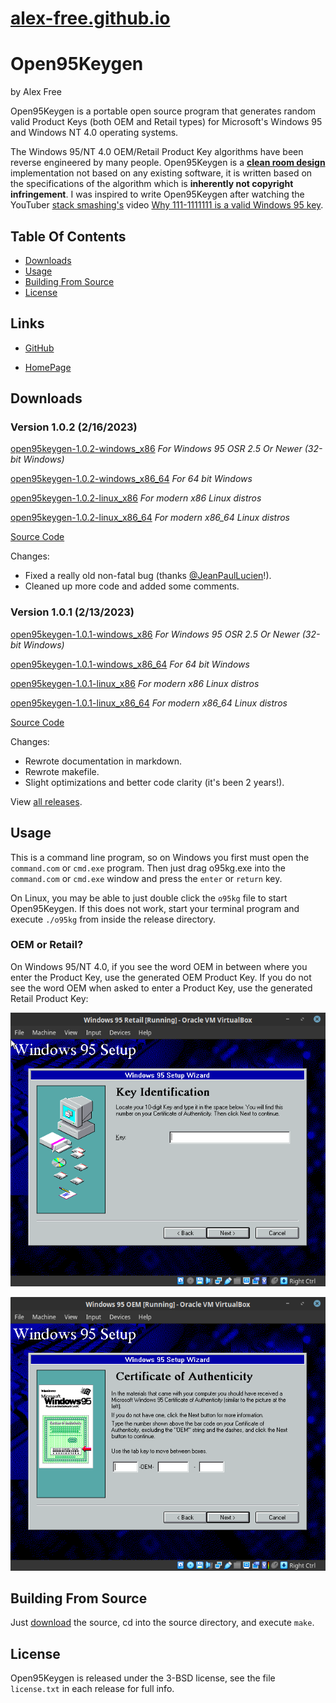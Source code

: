 
# [alex-free.github.io](https://alex-free.github.io)

# Open95Keygen

by Alex Free

Open95Keygen is a portable open source program that generates random valid Product Keys (both OEM and Retail types) for Microsoft's Windows 95 and Windows NT 4.0 operating systems.

The Windows 95/NT 4.0 OEM/Retail Product Key algorithms have been reverse engineered by many people. Open95Keygen is a **[clean room design](https://en.wikipedia.org/wiki/Clean_room_design)** implementation not based on any existing software, it is written based on the specifications of the algorithm which is **inherently not copyright infringement**. I was inspired to write Open95Keygen after watching the YouTuber [stack smashing's](https://www.youtube.com/channel/UC3S8vxwRfqLBdIhgRlDRVzw) video [Why 111-1111111 is a valid Windows 95 key](https://www.youtube.com/watch?v=cwyH59nACzQ).

## Table Of Contents

*   [Downloads](#downloads)
*   [Usage](#usage)
*   [Building From Source](#building-from-source)
*   [License](#license)

## Links

* [GitHub](https://github.com/alex-free/open95keygen)

* [HomePage](https://alex-free.github.io/open95keygen)

## Downloads

### Version 1.0.2 (2/16/2023)

[open95keygen-1.0.2-windows_x86](https://github.com/alex-free/open95keygen/releases/download/v1.0.2/open95keygen-1.0.2-windows_x86.zip) _For Windows 95 OSR 2.5 Or Newer (32-bit Windows)_

[open95keygen-1.0.2-windows\_x86\_64](https://github.com/alex-free/open95keygen/releases/download/v1.0.2/open95keygen-1.0.2-windows_x86_64.zip) _For 64 bit Windows_

[open95keygen-1.0.2-linux_x86](https://github.com/alex-free/open95keygen/releases/download/v1.0.2/open95keygen-1.0.2-linux_x86.zip) _For modern x86 Linux distros_

[open95keygen-1.0.2-linux\_x86\_64](https://github.com/alex-free/open95keygen/releases/download/v1.0.2/open95keygen-1.0.2-linux_x86_64.zip) _For modern x86_64 Linux distros_

[Source Code](https://github.com/alex-free/open95keygen/archive/v1.0.2.zip)

Changes:

*   Fixed a really old non-fatal bug (thanks [@JeanPaulLucien](https://github.com/JeanPaulLucien)!).
*   Cleaned up more code and added some comments.

### Version 1.0.1 (2/13/2023)

[open95keygen-1.0.1-windows_x86](https://github.com/alex-free/open95keygen/releases/download/v1.0.1/open95keygen-1.0.1-windows_x86.zip) _For Windows 95 OSR 2.5 Or Newer (32-bit Windows)_

[open95keygen-1.0.1-windows\_x86\_64](https://github.com/alex-free/open95keygen/releases/download/v1.0.1/open95keygen-1.0.1-windows_x86_64.zip) _For 64 bit Windows_

[open95keygen-1.0.1-linux_x86](https://github.com/alex-free/open95keygen/releases/download/v1.0.1/open95keygen-1.0.1-linux_x86.zip) _For modern x86 Linux distros_

[open95keygen-1.0.1-linux\_x86\_64](https://github.com/alex-free/open95keygen/releases/download/v1.0.1/open95keygen-1.0.1-linux_x86_64.zip) _For modern x86_64 Linux distros_

[Source Code](https://github.com/alex-free/open95keygen/archive/v1.0.1.zip)

Changes:

* Rewrote documentation in markdown.
* Rewrote makefile.
* Slight optimizations and better code clarity (it's been 2 years!).

View [all releases](https://github.com/alex-free/open95keygen/releases/).

## Usage

This is a command line program, so on Windows you first must open the `command.com` or `cmd.exe` program. Then just drag o95kg.exe into the `command.com` or `cmd.exe` window and press the `enter` or `return` key.

On Linux, you may be able to just double click the `o95kg` file to start Open95Keygen. If this does not work, start your terminal program and execute `./o95kg` from inside the release directory.

### OEM or Retail?

On Windows 95/NT 4.0, if you see the word OEM in between where you enter the Product Key, use the generated OEM Product Key. If you do not see the word OEM when asked to enter a Product Key, use the generated Retail Product Key:

![Retail Windows 95 enter key](images/win95_retail_enter_key.png)

![OEM Windows 95 enter key](images/win95_oem_enter_key.png)

## Building From Source

Just [download](#downloads) the source, cd into the source directory, and execute `make`.

## License

Open95Keygen is released under the 3-BSD license, see the file `license.txt` in each release for full info.